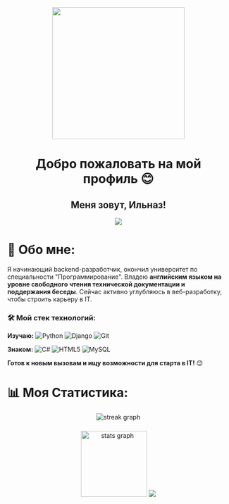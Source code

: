 <div align="center">
  <img height="300" src="https://github.com/Rock4ik/Rock4ik/blob/main/ukinami-yuzuhas-pixelated-lofi-moewalls-com.gif" />
</div>

###

<h1 align="center">Добро пожаловать на мой профиль 😊</h1>

###

<h2 align="center">Меня зовут, Ильназ!</h1>

<div align="center">
  <img src="https://visitor-badge.laobi.icu/badge?page_id=rock4ik.rock4ik&"  />
</div>

# 💫 Обо мне:
Я начинающий backend-разработчик, окончил университет по специальности "Программирование". Владею **английским языком на уровне свободного чтения технической документации и поддержания беседы**. Сейчас активно углубляюсь в веб-разработку, чтобы строить карьеру в IT.


### 🛠 Мой стек технологий:
**Изучаю:** ![Python](https://img.shields.io/badge/Python-3776AB?style=flat&logo=python&logoColor=white) ![Django](https://img.shields.io/badge/Django-092E20?style=flat&logo=django&logoColor=white) ![Git](https://img.shields.io/badge/Git-F05032?style=flat&logo=git&logoColor=white)

**Знаком:** ![C#](https://img.shields.io/badge/C%23-239120?style=flat&logo=c-sharp&logoColor=white) ![HTML5](https://img.shields.io/badge/HTML5-E34F26?style=flat&logo=html5&logoColor=white) ![MySQL](https://img.shields.io/badge/MySQL-4479A1?style=flat&logo=mysql&logoColor=white)

**Готов к новым вызовам и ищу возможности для старта в IT!** 😊<br>


# 📊 Моя Статистика:
<div align="center">
  <img src="https://nirzak-streak-stats.vercel.app/?user=Rock4ik&theme=dark&hide_border=false" alt="streak graph"  />
</div>

###

<div align="center">
  <img src="https://github-readme-stats.vercel.app/api?username=Rock4ik&theme=dark&hide_border=false&include_all_commits=false&count_private=false" height="150" alt="stats graph"/>
  <img src="https://github-readme-stats.vercel.app/api/top-langs/?username=Rock4ik&theme=dark&hide_border=false&include_all_commits=false&count_private=false&layout=compact"  />
</div>
